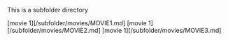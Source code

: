 This is a subfolder directory

[movie 1][/subfolder/movies/MOVIE1.md]
[movie 1][/subfolder/movies/MOVIE2.md]
[movie 1][/subfolder/movies/MOVIE3.md]

